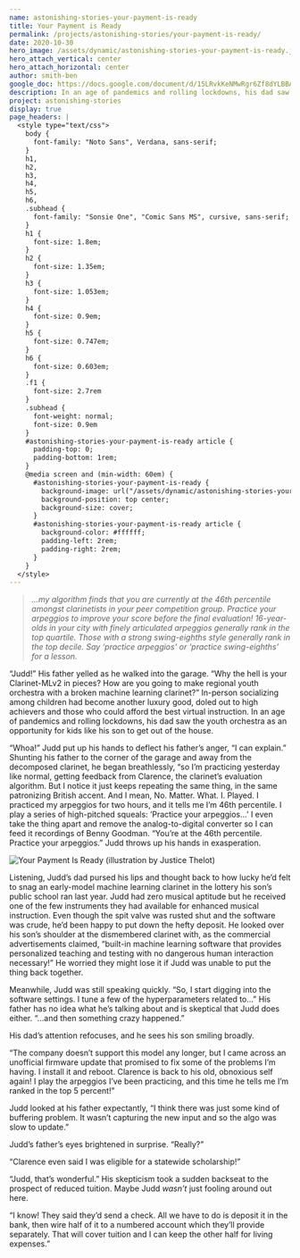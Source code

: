 ```yaml
---
name: astonishing-stories-your-payment-is-ready
title: Your Payment is Ready
permalink: /projects/astonishing-stories/your-payment-is-ready/
date: 2020-10-30
hero_image: /assets/dynamic/astonishing-stories-your-payment-is-ready.jpg
hero_attach_vertical: center
hero_attach_horizontal: center
author: smith-ben
google_doc: https://docs.google.com/document/d/15LRvkKeNMwRgr6Zf8dYLBBAqhpBxIyLP_WBE16H-PCg/edit
description: In an age of pandemics and rolling lockdowns, his dad saw the youth orchestra as an opportunity for kids like his son to get out of the house.
project: astonishing-stories
display: true
page_headers: |
  <style type="text/css">
    body {
      font-family: "Noto Sans", Verdana, sans-serif;
    }
    h1,
    h2,
    h3,
    h4,
    h5,
    h6,
    .subhead {
      font-family: "Sonsie One", "Comic Sans MS", cursive, sans-serif;
    }
    h1 {
      font-size: 1.8em;
    }
    h2 {
      font-size: 1.35em;
    }
    h3 {
      font-size: 1.053em;
    }
    h4 {
      font-size: 0.9em;
    }
    h5 {
      font-size: 0.747em;
    }
    h6 {
      font-size: 0.603em;
    }
    .f1 {
      font-size: 2.7rem
    }
    .subhead {
      font-weight: normal;
      font-size: 0.9em
    }
    #astonishing-stories-your-payment-is-ready article {
      padding-top: 0;
      padding-bottom: 1rem;
    }
    @media screen and (min-width: 60em) {
      #astonishing-stories-your-payment-is-ready {
        background-image: url("/assets/dynamic/astonishing-stories-your-payment-is-ready-background-radius-50-medium.jpg");
        background-position: top center;
        background-size: cover;
      }
      #astonishing-stories-your-payment-is-ready article {
        background-color: #ffffff;
        padding-left: 2rem;
        padding-right: 2rem;
      }
    }
  </style>
---
```

> _…my algorithm finds that you are currently at the 46th percentile amongst clarinetists in your peer competition group. Practice your arpeggios to improve your score before the final evaluation! 16-year-olds in your city with finely articulated arpeggios generally rank in the top quartile. Those with a strong swing-eighths style generally rank in the top decile. Say ‘practice arpeggios’ or ‘practice swing-eighths’ for a lesson._

“Judd!” His father yelled as he walked into the garage. “Why the hell is your Clarinet-MLv2 in pieces? How are you going to make regional youth orchestra with a broken machine learning clarinet?” In-person socializing among children had become another luxury good, doled out to high achievers and those who could afford the best virtual instruction. In an age of pandemics and rolling lockdowns, his dad saw the youth orchestra as an opportunity for kids like his son to get out of the house.

“Whoa!” Judd put up his hands to deflect his father’s anger, “I can explain.” Shunting his father to the corner of the garage and away from the decomposed clarinet, he began breathlessly, “so I’m practicing yesterday like normal, getting feedback from Clarence, the clarinet’s evaluation algorithm. But I notice it just keeps repeating the same thing, in the same patronizing British accent. And I mean, No. Matter. What. I. Played. I practiced my arpeggios for two hours, and it tells me I’m 46th percentile. I play a series of high-pitched squeals: ‘Practice your arpeggios…’ I even take the thing apart and remove the analog-to-digital converter so I can feed it recordings of Benny Goodman. “You’re at the 46th percentile. Practice your arpeggios.” Judd throws up his hands in exasperation.  

<img
  src="{{ page.hero_image }}"
  alt="Your Payment Is Ready (illustration by Justice Thelot)"
  class="fn mw-100 fr-m ml4-m mr2-m mt1-m mb2-m mw5-m fr-l ml4-l mr1-l mt2-l mb2-l mw6-l" />

Listening, Judd’s dad pursed his lips and thought back to how lucky he’d felt to snag an early-model machine learning clarinet in the lottery his son’s public school ran last year. Judd had zero musical aptitude but he received one of the few instruments they had available for enhanced musical instruction. Even though the spit valve was rusted shut and the software was crude, he’d been happy to put down the hefty deposit. He looked over his son’s shoulder at the dismembered clarinet with, as the commercial advertisements claimed, “built-in machine learning software that provides personalized teaching and testing with no dangerous human interaction necessary!” He worried they might lose it if Judd was unable to put the thing back together.

Meanwhile, Judd was still speaking quickly. “So, I start digging into the software settings. I tune a few of the hyperparameters related to…” His father has no idea what he’s talking about and is skeptical that Judd does either. “…and then something crazy happened.”

His dad’s attention refocuses, and he sees his son smiling broadly.

“The company doesn’t support this model any longer, but I came across an unofficial firmware update that promised to fix some of the problems I’m having. I install it and reboot. Clarence is back to his old, obnoxious self again! I play the arpeggios I’ve been practicing, and this time he tells me I’m ranked in the top 5 percent!”

Judd looked at his father expectantly, “I think there was just some kind of buffering problem. It wasn’t capturing the new input and so the algo was slow to update.”

Judd’s father’s eyes brightened in surprise. “Really?”

“Clarence even said I was eligible for a statewide scholarship!”

“Judd, that’s wonderful.” His skepticism took a sudden backseat to the prospect of reduced tuition. Maybe Judd _wasn’t_ just fooling around out here.

“I know! They said they’d send a check. All we have to do is deposit it in the bank, then wire half of it to a numbered account which they’ll provide separately. That will cover tuition and I can keep the other half for living expenses.”

